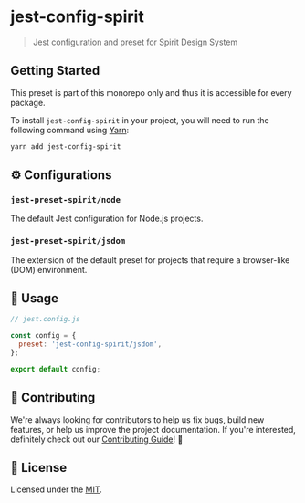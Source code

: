 <!-- @see: https://jira.almacareer.tech/browse/DS-1604 -->
<!--lint ignore heading-capitalization-->

# jest-config-spirit

> Jest configuration and preset for Spirit Design System

## Getting Started

This preset is part of this monorepo only and thus it is accessible for every package.

To install `jest-config-spirit` in your project, you will need to run the following command using [Yarn][yarn]:

```bash
yarn add jest-config-spirit
```

## ⚙️ Configurations

<!-- @see: https://jira.almacareer.tech/browse/DS-1604 -->
<!--lint ignore heading-capitalization-->

### `jest-preset-spirit/node`

The default Jest configuration for Node.js projects.

<!-- @see: https://jira.almacareer.tech/browse/DS-1604 -->
<!--lint ignore heading-capitalization-->

### `jest-preset-spirit/jsdom`

The extension of the default preset for projects that require a browser-like (DOM) environment.

## 🚀 Usage

```js
// jest.config.js

const config = {
  preset: 'jest-config-spirit/jsdom',
};

export default config;
```

## 🙌 Contributing

We're always looking for contributors to help us fix bugs, build new features,
or help us improve the project documentation. If you're interested, definitely
check out our [Contributing Guide][contributing]! 👀

## 📝 License

Licensed under the [MIT][license].

[yarn]: https://yarnpkg.com/en/
[contributing]: https://github.com/lmc-eu/spirit-design-system/blob/main/CONTRIBUTING.md
[license]: https://github.com/lmc-eu/spirit-design-system/blob/main/LICENSE.md
